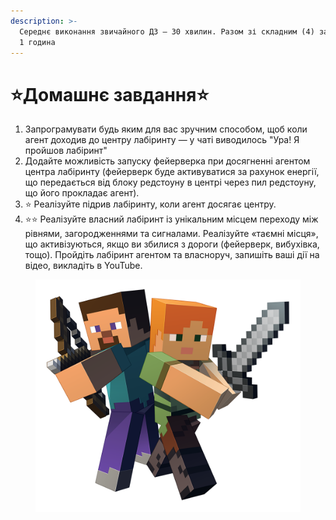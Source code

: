 ```yaml
---
description: >-
  Середнє виконання звичайного ДЗ — 30 хвилин. Разом зі складним (4) завданням —
  1 година
---
```


# ⭐️Домашнє завдання⭐️

1. Запрограмувати будь яким для вас зручним способом, щоб коли агент доходив до центру лабіринту — у чаті виводилось "Ура! Я пройшов лабіринт"
2. Додайте можливість запуску фейерверка при досягненні агентом центра лабіринту (фейерверк буде активуватися за рахунок енергії, що передається від блоку редстоуну в центрі через пил редстоуну, що його прокладає агент).&#x20;
3. ⭐️ Реалізуйте підрив лабіринту, коли агент досягає центру.
4. ⭐️⭐️ Реалізуйте власний лабіринт із унікальним місцем переходу між рівнями, загородженнями та сигналами. Реалізуйте «таємні місця», що активізуються, якщо ви збилися з дороги (фейерверк, вибухівка, тощо). Пройдіть лабіринт агентом та власноруч, запишіть ваші дії на відео, викладіть в YouTube.

<figure><img src=".gitbook/assets/image (1).png" alt=""><figcaption></figcaption></figure>
